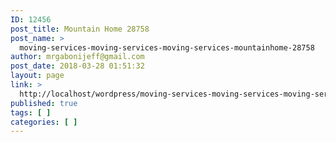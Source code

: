 ```yaml
---
ID: 12456
post_title: Mountain Home 28758
post_name: >
  moving-services-moving-services-moving-services-mountainhome-28758
author: mrgabonijeff@gmail.com
post_date: 2018-03-28 01:51:32
layout: page
link: >
  http://localhost/wordpress/moving-services-moving-services-moving-services-mountainhome-28758/
published: true
tags: [ ]
categories: [ ]
---
```

